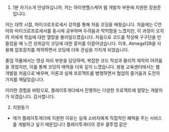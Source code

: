 1. 1분 자기소개 
안녕하십니까, 저는 하이젠헬스케어 웹 개발자 부문에 지원한 장원준입니다.

저는 대학 시절, 마이크로프로세서 강의를 통해 처음 코딩을 배웠습니다. 처음에는 C언어와 마이크로프로세서를 동시에 공부하며 두려움과 막막함을 느꼈지만, 이 과정이 오히려 저에게 학습에 대한 열망을 불러일으켰습니다. 처음으로 코드를 작성해 구구단을 만들었을 때 느낀 성취감이 코딩에 대한 흥미를 이끌어냈습니다. 이후, Atmega128을 사용해 암호장치를 제작하면서 코딩에 더욱 관심을 가지게 되었습니다.

졸업 작품에서는 영상 처리 부분을 담당하며, 복잡한 코드 작성과 물리적 제작의 어려움을 겪었지만, 이를 통해 코딩의 매력을 더욱 깊이 느꼈습니다. 쌍용 교육센터에서는 웹 개발을 처음으로 배우며, 이론과 실제 프로젝트를 병행하면서 협업의 즐거움과 도전의 가치를 깨달았습니다.

이러한 경험을 바탕으로, 플레이투게더에서 진행하는 다양한 프로젝트에 알맞는 개발자가 되겠습니다. 감사합니다.

2. 지원동기
- 제가 플레이투게더에 지원한 이유는 실제 소비자에게 직접적인 혜택을 주는 서비스를 개발하고 싶기 때문입니다 플레이투게더의 경우 콜투앱 같은 